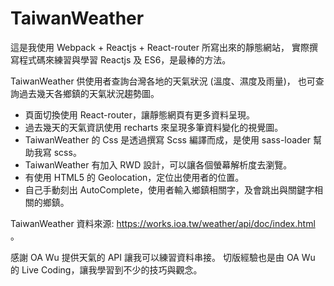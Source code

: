 # TaiwanWeather

這是我使用 Webpack + Reactjs + React-router 所寫出來的靜態網站，
實際撰寫程式碼來練習與學習 Reactjs 及 ES6，是最棒的方法。

TaiwanWeather 供使用者查詢台灣各地的天氣狀況 (溫度、濕度及雨量)，
也可查詢過去幾天各鄉鎮的天氣狀況趨勢圖。

* 頁面切換使用 React-router，讓靜態網頁有更多資料呈現。
* 過去幾天的天氣資訊使用 recharts 來呈現多筆資料變化的視覺圖。
* TaiwanWeather 的 Css 是透過撰寫 Scss 編譯而成，是使用 sass-loader 幫助我寫 scss。
* TaiwanWeather 有加入 RWD 設計，可以讓各個螢幕解析度去瀏覽。
* 有使用 HTML5 的 Geolocation，定位出使用者的位置。
* 自己手動刻出 AutoComplete，使用者輸入鄉鎮相關字，及會跳出與關鍵字相關的鄉鎮。

TaiwanWeather 資料來源: https://works.ioa.tw/weather/api/doc/index.html 。

感謝 OA Wu 提供天氣的 API 讓我可以練習資料串接。
切版經驗也是由 OA Wu 的 Live Coding，讓我學習到不少的技巧與觀念。
